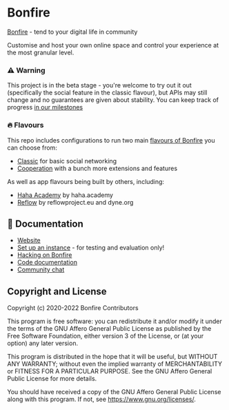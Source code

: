 # Bonfire 

[Bonfire](https://bonfirenetworks.org/) - tend to your digital life in community

Customise and host your own online space and control your experience at the most granular level.

### ⚠️ Warning
This project is in the beta stage - you're welcome to try out it out (specifically the social feature in the classic flavour), but APIs may still change and no guarantees are given about stability. You can keep track of progress [in our milestones](https://github.com/bonfire-networks/bonfire-app/milestones?direction=asc&sort=due_date&state=open)

### 🔥 Flavours
This repo includes configurations to run two main [flavours of Bonfire](https://bonfirenetworks.org/use-bonfire/) you can choose from:
* [Classic](https://github.com/bonfire-networks/bonfire-app/tree/main/flavours/classic) for basic social networking
* [Cooperation](https://github.com/bonfire-networks/bonfire-app/tree/main/flavours/cooperation) with a bunch more extensions and features 

As well as app flavours being built by others, including: 
* [Haha Academy](https://github.com/bonfire-networks/bonfire-app/tree/main/flavours/haha) by haha.academy 
* [Reflow](https://github.com/bonfire-networks/bonfire-app/tree/main/flavours/reflow) by reflowproject.eu and dyne.org


## 📖 Documentation

* [Website](https://bonfirenetworks.org) 
* [Set up an instance](docs/DEPLOY.md) - for testing and evaluation only!
* [Hacking on Bonfire](docs/HACKING.md) 
* [Code documentation](https://doc.bonfirenetworks.org/api-reference.html#content) 
* [Community chat](https://matrix.to/#/%23bonfire-networks:matrix.org) 


## Copyright and License

Copyright (c) 2020-2022 Bonfire Contributors

This program is free software: you can redistribute it and/or modify
it under the terms of the GNU Affero General Public License as
published by the Free Software Foundation, either version 3 of the
License, or (at your option) any later version.

This program is distributed in the hope that it will be useful, but
WITHOUT ANY WARRANTY; without even the implied warranty of
MERCHANTABILITY or FITNESS FOR A PARTICULAR PURPOSE.  See the GNU
Affero General Public License for more details.

You should have received a copy of the GNU Affero General Public
License along with this program.  If not, see <https://www.gnu.org/licenses/>.
